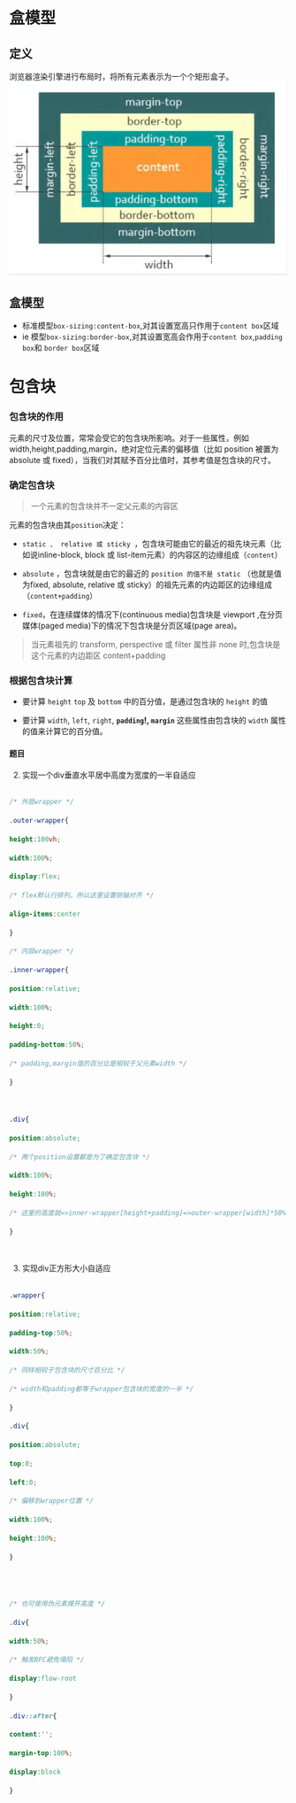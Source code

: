 # 盒模型
## 定义
浏览器渲染引擎进行布局时，将所有元素表示为一个个矩形盒子。
![](../../assets/Pasted_image_20250310095811.png)

## 盒模型
- 标准模型`box-sizing:content-box`,对其设置宽高只作用于`content box`区域
- ie 模型`box-sizing:border-box`,对其设置宽高会作用于`content box`,`padding box`和 `border box`区域

# 包含块

### 包含块的作用

元素的尺寸及位置，常常会受它的包含块所影响。对于一些属性，例如 width,height,padding,margin，绝对定位元素的偏移值（比如 position 被置为 absolute 或 fixed），当我们对其赋予百分比值时，其参考值是包含块的尺寸。

### 确定包含块

> 一个元素的包含块并不一定父元素的内容区

元素的包含块由其`position`决定：

- `static 、 relative 或 sticky `，包含块可能由它的最近的祖先块元素（比如说inline-block, block 或 list-item元素）的内容区的边缘组成（`content`）

- `absolute` ，包含块就是由它的最近的 `position 的值不是 static` （也就是值为fixed, absolute, relative 或 sticky）的祖先元素的内边距区的边缘组成（`content+padding`）

- `fixed`，在连续媒体的情况下(continuous media)包含块是 viewport ,在分页媒体(paged media)下的情况下包含块是分页区域(page area)。

>当元素祖先的 transform, perspective 或 filter 属性非 none 时,包含块是这个元素的内边距区 content+padding

### 根据包含块计算

- 要计算 `height` `top` 及 `bottom` 中的百分值，是通过包含块的 `height` 的值

- 要计算 `width`, `left`, `right`, **`padding`!, `margin`** 这些属性由包含块的 `width` 属性的值来计算它的百分值。
#### 题目
2. 实现一个div垂直水平居中高度为宽度的一半自适应
```css

/* 外层wrapper */

.outer-wrapper{

height:100vh;

width:100%;

display:flex;

/* flex默认行排列，所以这里设置侧轴对齐 */

align-items:center

}

/* 内层wrapper */

.inner-wrapper{

position:relative;

width:100%;

height:0;

padding-bottom:50%;

/* padding,margin值的百分比是相较于父元素width */

}

  

.div{

position:absolute;

/* 两个position设置都是为了确定包含块 */

width:100%;

height:100%;

/* 这里的高度就=>inner-wrapper[height+padding]=>outer-wrapper[width]*50% */

}

  

```

3. 实现div正方形大小自适应
```css

.wrapper{

position:relative;

padding-top:50%;

width:50%;

/* 同样相较于包含块的尺寸百分比 */

/* width和padding都等于wrapper包含块的宽度的一半 */

}

.div{

position:absolute;

top:0;

left:0;

/* 偏移到wrapper位置 */

width:100%;

height:100%;

}

  
  

/* 也可使用伪元素撑开高度 */

.div{

width:50%;

/* 触发BFC避免塌陷 */

display:flow-root

}

.div::after{

content:'';

margin-top:100%;

display:block

}

```